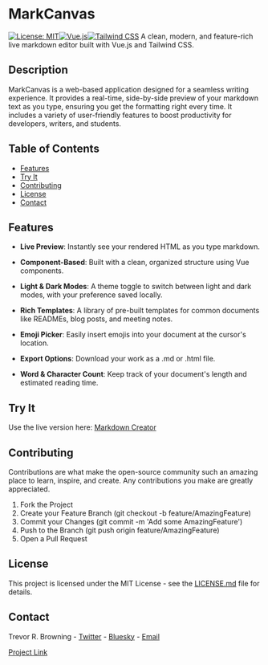 # MarkCanvas

[![License: MIT](https://img.shields.io/badge/License-MIT-yellow.svg)](https://opensource.org/licenses/MIT)[![Vue.js](https://img.shields.io/badge/Vue.js-3-42b883.svg)](https://vuejs.org/)[![Tailwind CSS](https://img.shields.io/badge/Tailwind_CSS-3-38b2ac.svg)](https://tailwindcss.com/)
A clean, modern, and feature-rich live markdown editor built with Vue.js and Tailwind CSS.

## Description

MarkCanvas is a web-based application designed for a seamless writing experience. It provides a real-time, side-by-side preview of your markdown text as you type, ensuring you get the formatting right every time. It includes a variety of user-friendly features to boost productivity for developers, writers, and students.

## Table of Contents

- [Features](#features)
- [Try It](#try-it)
- [Contributing](#contributing)
- [License](#license)
- [Contact](#contact)

## Features

- **Live Preview**: Instantly see your rendered HTML as you type markdown.

- **Component-Based**: Built with a clean, organized structure using Vue components.

- **Light & Dark Modes**: A theme toggle to switch between light and dark modes, with your preference saved locally.

- **Rich Templates**: A library of pre-built templates for common documents like READMEs, blog posts, and meeting notes.

- **Emoji Picker**: Easily insert emojis into your document at the cursor's location.

- **Export Options**: Download your work as a .md or .html file.

- **Word & Character Count**: Keep track of your document's length and estimated reading time.

## Try It

Use the live version here: [Markdown Creator](https://www.TrevorBrowning.com/markcanvas)

## Contributing

Contributions are what make the open-source community such an amazing place to learn, inspire, and create. Any contributions you make are greatly appreciated.

1. Fork the Project
2. Create your Feature Branch (git checkout -b feature/AmazingFeature)
3. Commit your Changes (git commit -m 'Add some AmazingFeature')
4. Push to the Branch (git push origin feature/AmazingFeature)
5. Open a Pull Request

## License

This project is licensed under the MIT License - see the [LICENSE.md](LICENSE.md) file for details.

## Contact

Trevor R. Browning - [Twitter](twitter.com/BrowningRTrevor) - [Bluesky](https://www.bsky.app/trevorbrowning.com) - [Email](trevryanbrowning@gmail.com)

[Project Link](https://github.com/TrevorBrowning/markcanvas)
